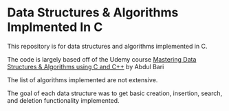 # Data Structures & Algorithms Implmented In C

This repository is for data structures and algorithms implemented in C.

The code is largely based off of the Udemy course [Mastering Data Structures & Algorithms using C and C++](https://www.udemy.com/course/datastructurescncpp) by Abdul Bari

The list of algorithms implemented are not extensive.

The goal of each data structure was to get basic creation, insertion, search, and deletion functionality implemented.
